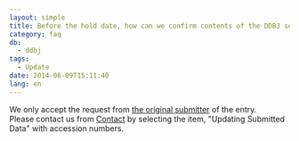 ```yaml
---
layout: simple
title: Before the hold date, how can we confirm contents of the DDBJ sequence data?
category: faq
db:
  - ddbj
tags: 
  - Update
date: 2014-06-09T15:11:40
lang: en
---
```


We only accept the request from [the original submitter](/ddbj/submission-e.html#terms) of the entry.  
Please contact us from [Contact](https://forms.gle/7g2YCoBjqvbBBW9V8) by selecting the item, "Updating Submitted Data" with accession numbers.



